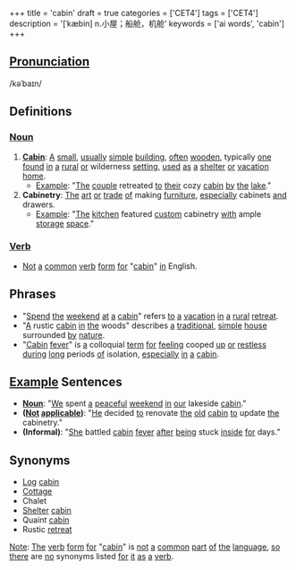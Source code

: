 +++
title = 'cabin'
draft = true
categories = ['CET4']
tags = ['CET4']
description = '[ˈkæbin] n.小屋；船舱，机舱'
keywords = ['ai words', 'cabin']
+++

## [Pronunciation](/post/pronunciation/)
/kəˈbaɪn/

## Definitions
### [Noun](/post/noun/)
1. **[Cabin](/post/cabin/)**: [A](/post/a/) [small](/post/small/), [usually](/post/usually/) [simple](/post/simple/) [building](/post/building/), [often](/post/often/) [wooden](/post/wooden/), typically [one](/post/one/) [found](/post/found/) [in](/post/in/) [a](/post/a/) [rural](/post/rural/) [or](/post/or/) wilderness [setting](/post/setting/), [used](/post/used/) [as](/post/as/) [a](/post/a/) [shelter](/post/shelter/) [or](/post/or/) [vacation](/post/vacation/) [home](/post/home/).
   - [Example](/post/example/): "[The](/post/the/) [couple](/post/couple/) retreated [to](/post/to/) [their](/post/their/) cozy [cabin](/post/cabin/) [by](/post/by/) [the](/post/the/) [lake](/post/lake/)."
2. **Cabinetry**: [The](/post/the/) [art](/post/art/) [or](/post/or/) [trade](/post/trade/) [of](/post/of/) making [furniture](/post/furniture/), [especially](/post/especially/) cabinets [and](/post/and/) drawers.
   - [Example](/post/example/): "[The](/post/the/) [kitchen](/post/kitchen/) featured [custom](/post/custom/) cabinetry [with](/post/with/) ample [storage](/post/storage/) [space](/post/space/)."

### [Verb](/post/verb/)
- [Not](/post/not/) [a](/post/a/) [common](/post/common/) [verb](/post/verb/) [form](/post/form/) [for](/post/for/) "[cabin](/post/cabin/)" [in](/post/in/) English.

## Phrases
- "[Spend](/post/spend/) [the](/post/the/) [weekend](/post/weekend/) [at](/post/at/) [a](/post/a/) [cabin](/post/cabin/)" refers [to](/post/to/) [a](/post/a/) [vacation](/post/vacation/) [in](/post/in/) [a](/post/a/) [rural](/post/rural/) [retreat](/post/retreat/).
- "[A](/post/a/) rustic [cabin](/post/cabin/) [in](/post/in/) [the](/post/the/) woods" describes [a](/post/a/) [traditional](/post/traditional/), [simple](/post/simple/) [house](/post/house/) surrounded [by](/post/by/) [nature](/post/nature/).
- "[Cabin](/post/cabin/) [fever](/post/fever/)" is [a](/post/a/) colloquial [term](/post/term/) [for](/post/for/) [feeling](/post/feeling/) cooped [up](/post/up/) [or](/post/or/) [restless](/post/restless/) [during](/post/during/) [long](/post/long/) periods [of](/post/of/) isolation, [especially](/post/especially/) [in](/post/in/) [a](/post/a/) [cabin](/post/cabin/).

## [Example](/post/example/) Sentences
- **[Noun](/post/noun/)**: "[We](/post/we/) spent [a](/post/a/) [peaceful](/post/peaceful/) [weekend](/post/weekend/) [in](/post/in/) [our](/post/our/) lakeside [cabin](/post/cabin/)."
- **([Not](/post/not/) [applicable](/post/applicable/))**: "[He](/post/he/) decided [to](/post/to/) renovate [the](/post/the/) [old](/post/old/) [cabin](/post/cabin/) [to](/post/to/) update [the](/post/the/) cabinetry."
- **(Informal)**: "[She](/post/she/) battled [cabin](/post/cabin/) [fever](/post/fever/) [after](/post/after/) [being](/post/being/) stuck [inside](/post/inside/) [for](/post/for/) days."

## Synonyms
- [Log](/post/log/) [cabin](/post/cabin/)
- [Cottage](/post/cottage/)
- Chalet
- [Shelter](/post/shelter/) [cabin](/post/cabin/)
- Quaint [cabin](/post/cabin/)
- Rustic [retreat](/post/retreat/)

[Note](/post/note/): [The](/post/the/) [verb](/post/verb/) [form](/post/form/) [for](/post/for/) "[cabin](/post/cabin/)" is [not](/post/not/) [a](/post/a/) [common](/post/common/) [part](/post/part/) [of](/post/of/) [the](/post/the/) [language](/post/language/), [so](/post/so/) [there](/post/there/) are [no](/post/no/) synonyms listed [for](/post/for/) [it](/post/it/) [as](/post/as/) [a](/post/a/) [verb](/post/verb/).

